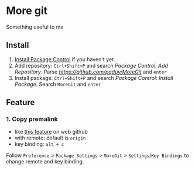More git
========

Something useful to me

## Install

1. [Install Package Control](https://packagecontrol.io/installation) if you haven't yet.
2. Add repository: `Ctrl+Shift+P` and search *Package Control: Add Repository*. Parse *https://github.com/pqduy/MoreGit* and `enter`
3. Install package: `Ctrl+Shift+P` and search *Package Control: Install Package*. Search `MoreGit` and `enter`

## Feature

### 1. Copy premalink
- like [this feature](https://docs.github.com/en/github/managing-your-work-on-github/creating-a-permanent-link-to-a-code-snippet) on web github
- with remote: default is `origin`
- key binding: `alt + c`

Follow `Preference` > `Package Settings` > `MoreGit` > `Settings`/`Key Bindings` to change remote and key binding.
